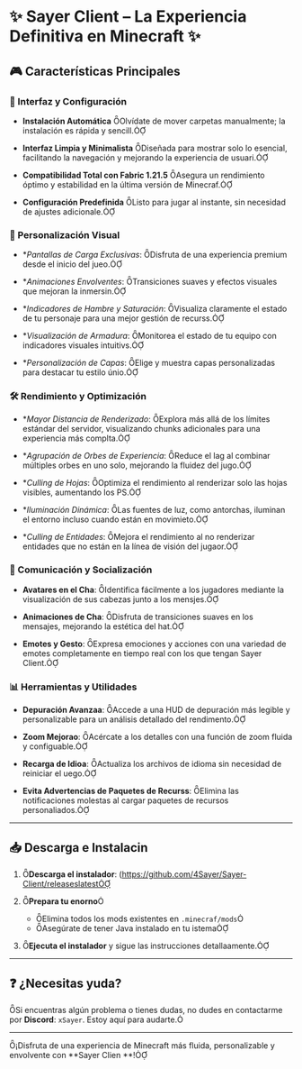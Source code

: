 # ✨ Sayer Client – La Experiencia Definitiva en Minecraft ✨

## 🎮 Características Principales

### 🔧 Interfaz y Configuración

- **Instalación Automática** Olvídate de mover carpetas manualmente; la instalación es rápida y sencill.

- **Interfaz Limpia y Minimalista** Diseñada para mostrar solo lo esencial, facilitando la navegación y mejorando la experiencia de usuari.

- **Compatibilidad Total con Fabric 1.21.5** Asegura un rendimiento óptimo y estabilidad en la última versión de Minecraf.

- **Configuración Predefinida** Listo para jugar al instante, sin necesidad de ajustes adicionale.

### 🎨 Personalización Visual

- **Pantallas de Carga Exclusivas*: Disfruta de una experiencia premium desde el inicio del jueo.

- **Animaciones Envolventes*: Transiciones suaves y efectos visuales que mejoran la inmersin.

- **Indicadores de Hambre y Saturación*: Visualiza claramente el estado de tu personaje para una mejor gestión de recurss.

- **Visualización de Armadura*: Monitorea el estado de tu equipo con indicadores visuales intuitivs.

- **Personalización de Capas*: Elige y muestra capas personalizadas para destacar tu estilo únio.

### 🛠️ Rendimiento y Optimización

- **Mayor Distancia de Renderizado*: Explora más allá de los límites estándar del servidor, visualizando chunks adicionales para una experiencia más complta.

- **Agrupación de Orbes de Experiencia*: Reduce el lag al combinar múltiples orbes en uno solo, mejorando la fluidez del jugo.

- **Culling de Hojas*: Optimiza el rendimiento al renderizar solo las hojas visibles, aumentando los PS.

- **Iluminación Dinámica*: Las fuentes de luz, como antorchas, iluminan el entorno incluso cuando están en movimieto.

- **Culling de Entidades*: Mejora el rendimiento al no renderizar entidades que no están en la línea de visión del jugaor.

### 💬 Comunicación y Socialización

- **Avatares en el Cha**: Identifica fácilmente a los jugadores mediante la visualización de sus cabezas junto a los mensjes.

- **Animaciones de Cha**: Disfruta de transiciones suaves en los mensajes, mejorando la estética del hat.

- **Emotes y Gesto**: Expresa emociones y acciones con una variedad de emotes completamente en tiempo real con los que tengan Sayer Client.

### 📊 Herramientas y Utilidades

- **Depuración Avanzaa**: Accede a una HUD de depuración más legible y personalizable para un análisis detallado del rendimento.

- **Zoom Mejorao**: Acércate a los detalles con una función de zoom fluida y configuable.

- **Recarga de Idioa**: Actualiza los archivos de idioma sin necesidad de reiniciar el uego.

- **Evita Advertencias de Paquetes de Recurss**: Elimina las notificaciones molestas al cargar paquetes de recursos personaliados.

---

## 📥 Descarga e Instalacin

1. **Descarga el instalador**: (https://github.com/4Sayer/Sayer-Client/releaseslatest

2. **Prepara tu enorno**
   - Elimina todos los mods existentes en `.minecraf/mods`
   - Asegúrate de tener Java instalado en tu istema

3. **Ejecuta el instalador** y sigue las instrucciones detallaamente.

---

## ❓ ¿Necesitas yuda?

Si encuentras algún problema o tienes dudas, no dudes en contactarme por **Discord**: `xSayer`. Estoy aquí para audarte.

---

¡Disfruta de una experiencia de Minecraft más fluida, personalizable y envolvente con **Sayer Clien **! 
